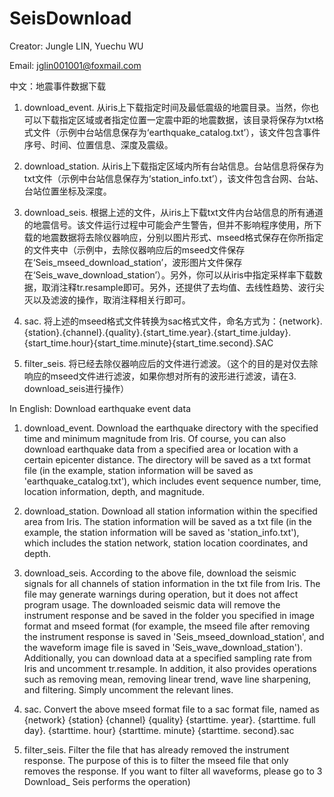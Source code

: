 # SeisDownload
Creator: Jungle LIN, Yuechu WU

Email: jglin001001@foxmail.com

中文：地震事件数据下载
1. download_event.  从iris上下载指定时间及最低震级的地震目录。当然，你也可以下载指定区域或者指定位置一定震中距的地震数据，该目录将保存为txt格式文件（示例中台站信息保存为‘earthquake_catalog.txt’），该文件包含事件序号、时间、位置信息、深度及震级。
   
2. download_station.  从iris上下载指定区域内所有台站信息。台站信息将保存为txt文件（示例中台站信息保存为‘station_info.txt’），该文件包含台网、台站、台站位置坐标及深度。
   
3. download_seis.  根据上述的文件，从iris上下载txt文件内台站信息的所有通道的地震信号。该文件运行过程中可能会产生警告，但并不影响程序使用，所下载的地震数据将去除仪器响应，分别以图片形式、mseed格式保存在你所指定的文件夹中（示例中，去除仪器响应后的mseed文件保存在‘Seis_mseed_download_station’，波形图片文件保存在‘Seis_wave_download_station’）。另外，你可以从iris中指定采样率下载数据，取消注释tr.resample即可。另外，还提供了去均值、去线性趋势、波行尖灭以及滤波的操作，取消注释相关行即可。

4. sac.  将上述的mseed格式文件转换为sac格式文件，命名方式为：{network}.{station}.{channel}.{quality}.{start_time.year}.{start_time.julday}.{start_time.hour}{start_time.minute}{start_time.second}.SAC
   
5. filter_seis.  将已经去除仪器响应后的文件进行滤波。（这个的目的是对仅去除响应的mseed文件进行滤波，如果你想对所有的波形进行滤波，请在3. download_seis进行操作）

In English: Download earthquake event data
1. download_event. Download the earthquake directory with the specified time and minimum magnitude from Iris. Of course, you can also download earthquake data from a specified area or location with a certain epicenter distance. The directory will be saved as a txt format file (in the example, station information will be saved as 'earthquake_catalog.txt'), which includes event sequence number, time, location information, depth, and magnitude.
   
2. download_station. Download all station information within the specified area from Iris. The station information will be saved as a txt file (in the example, the station information will be saved as 'station_info.txt'), which includes the station network, station location coordinates, and depth.

3. download_seis. According to the above file, download the seismic signals for all channels of station information in the txt file from Iris. The file may generate warnings during operation, but it does not affect program usage. The downloaded seismic data will remove the instrument response and be saved in the folder you specified in image format and mseed format (for example, the mseed file after removing the instrument response is saved in 'Seis_mseed_download_station', and the waveform image file is saved in 'Seis_wave_download_station'). Additionally, you can download data at a specified sampling rate from Iris and uncomment tr.resample. In addition, it also provides operations such as removing mean, removing linear trend, wave line sharpening, and filtering. Simply uncomment the relevant lines.
   
4. sac.  Convert the above mseed format file to a sac format file, named as {network} {station} {channel} {quality} {starttime. year}. {starttime. full day}. {starttime. hour} {starttime. minute} {starttime. second}.sac
 
6. filter_seis.  Filter the file that has already removed the instrument response. The purpose of this is to filter the mseed file that only removes the response. If you want to filter all waveforms, please go to 3 Download_ Seis performs the operation)

